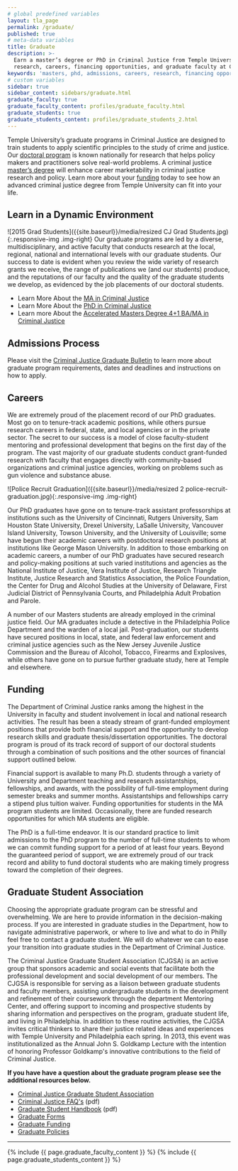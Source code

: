 ```yaml
---
# global predefined variables
layout: tla_page
permalink: /graduate/
published: true
# meta-data variables
title: Graduate
description: >-
  Earn a master’s degree or PhD in Criminal Justice from Temple University. Learn more about
  research, careers, financing opportunities, and graduate faculty at College of Liberal Arts.
keywords: 'masters, phd, admissions, careers, research, financing opportunities, graduate faculty'
# custom variables
sidebar: true
sidebar_content: sidebars/graduate.html
graduate_faculty: true    
graduate_faculty_content: profiles/graduate_faculty.html
graduate_students: true
graduate_students_content: profiles/graduate_students_2.html
---
```

Temple University’s graduate programs in Criminal Justice are designed to train students to apply scientific principles to the study of crime and justice. Our [doctoral program](#learn-in-a-dynamic-environment) is known nationally for research that helps policy makers and practitioners solve real-world problems. A criminal justice [master’s degree](#learn-in-a-dynamic-environment) will enhance career marketability in criminal justice research and policy. Learn more about your [funding](#funding) today to see how an advanced criminal justice degree from Temple University can fit into your life.

## Learn in a Dynamic Environment
![2015 Grad Students]({{site.baseurl}}/media/resized CJ Grad Students.jpg){:.responsive-img .img-right}
Our graduate programs are led by a diverse, multidisciplinary, and active faculty that conducts research at the local, regional, national and international levels with our graduate students. Our success to date is evident when you review the wide variety of research grants we receive, the range of publications we (and our students) produce, and the reputations of our faculty and the quality of the graduate students we develop, as evidenced by the job placements of our doctoral students.

- Learn More About the [MA in Criminal Justice](http://bulletin.temple.edu/graduate/scd/cla/criminal-justice-ma/)<br>
- Learn More About the [PhD in Criminal Justice](http://bulletin.temple.edu/graduate/scd/cla/criminal-justice-phd/)<br>
- Learn more About the [Accelerated Masters Degree 4+1 BA/MA in Criminal Justice](http://bulletin.temple.edu/undergraduate/liberal-arts/criminal-justice#criminaljustice+1acceleratedbamaprogram)

## Admissions Process
Please visit the [Criminal Justice Graduate Bulletin](http://bulletin.temple.edu/graduate/scd/cla/criminal-justice-ma/#admissiontext) to learn more about graduate program requirements, dates and deadlines and instructions on how to apply.

## Careers
We are extremely proud of the placement record of our PhD graduates. Most go on to tenure-track academic positions, while others pursue research careers in federal, state, and local agencies or in the private sector. The secret to our success is a model of close faculty-student mentoring and professional development that begins on the first day of the program. The vast majority of our graduate students conduct grant-funded research with faculty that engages directly with community-based organizations and criminal justice agencies, working on problems such as gun violence and substance abuse.

![Police Recruit Graduation]({{site.baseurl}}/media/resized 2 police-recruit-graduation.jpg){:.responsive-img .img-right}

Our PhD graduates have gone on to tenure-track assistant professorships at institutions such as the University of Cincinnati, Rutgers University, Sam Houston State University, Drexel University, LaSalle University, Vancouver Island University, Towson University, and the University of Louisville; some have begun their academic careers with postdoctoral research positions at institutions like George Mason University. In addition to those embarking on academic careers, a number of our PhD graduates have secured research and policy-making positions at such varied institutions and agencies as the National Institute of Justice, Vera Institute of Justice, Research Triangle Institute, Justice Research and Statistics Association, the Police Foundation, the Center for Drug and Alcohol Studies at the University of Delaware, First Judicial District of Pennsylvania Courts, and Philadelphia Adult Probation and Parole.

A number of our Masters students are already employed in the criminal justice field. Our MA graduates include a detective in the Philadelphia Police Department and the warden of a local jail. Post-graduation, our students have secured positions in local, state, and federal law enforcement and criminal justice agencies such as the New Jersey Juvenile Justice Commission and the Bureau of Alcohol, Tobacco, Firearms and Explosives, while others have gone on to pursue further graduate study, here at Temple and elsewhere.

## Funding
The Department of Criminal Justice ranks among the highest in the University in faculty and student involvement in local and national research activities. The result has been a steady stream of grant-funded employment positions that provide both financial support and the opportunity to develop research skills and graduate thesis/dissertation opportunities. The doctoral program is proud of its track record of support of our doctoral students through a combination of such positions and the other sources of financial support outlined below.

Financial support is available to many Ph.D. students through a variety of University and Department teaching and research assistantships, fellowships, and awards, with the possibility of full-time employment during semester breaks and summer months. Assistantships and fellowships carry a stipend plus tuition waiver. Funding opportunities for students in the MA program students are limited.  Occasionally, there are funded research opportunities for which MA students are eligible.

The PhD is a full-time endeavor. It is our standard practice to limit admissions to the PhD program to the number of full-time students to whom we can commit funding support for a period of at least four years. Beyond the guaranteed period of support, we are extremely proud of our track record and ability to fund doctoral students who are making timely progress toward the completion of their degrees.

## Graduate Student Association
Choosing the appropriate graduate program can be stressful and overwhelming. We are here to provide information in the decision-making process. If you are interested in graduate studies in the Department, how to navigate administrative paperwork, or where to live and what to do in Philly feel free to contact a graduate student. We will do whatever we can to ease your transition into graduate studies in the Department of Criminal Justice.
 	 
The Criminal Justice Graduate Student Association (CJGSA) is an active group that sponsors academic and social events that facilitate both the professional development and social development of our members. The CJGSA is responsible for serving as a liaison between graduate students and faculty members, assisting undergraduate students in the development and refinement of their coursework through the department Mentoring Center, and offering support to incoming and prospective students by sharing information and perspectives on the program, graduate student life, and living in Philadelphia. In addition to these routine activities, the CJGSA invites critical thinkers to share their justice related ideas and experiences with Temple University and Philadelphia each spring. In 2013, this event was institutionalized as the Annual John S. Goldkamp Lecture with the intention of honoring Professor Goldkamp's innovative contributions to the field of Criminal Justice.

**If you have have a question about the graduate program please see the additional resources below.**
- [Criminal Justice Graduate Student Association](/criminal-justice/student-life#graduate-student-association/)
- [Criminal Justice FAQ's](https://liberalarts.temple.edu/sites/liberalarts/files/Criminal%20Justice%20FAQ.pdf) (pdf)
- [Graduate Student Handbook](https://liberalarts.temple.edu/sites/liberalarts/files/CriminalJusticeGraduateStudentHandbook_June2017_JF.pdf) (pdf)
- [Graduate Forms](http://www.temple.edu/grad/forms/index.htm)
- [Graduate Funding](http://www.temple.edu/grad/finances/index.htm)
- [Graduate Policies](http://www.temple.edu/grad/policies/index.htm)

___

{% include {{ page.graduate_faculty_content }} %}
{% include {{ page.graduate_students_content }} %}

